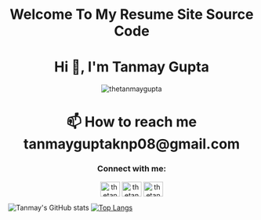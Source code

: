 <h1 align="center"> Welcome To My Resume Site Source Code  </h1>
<h1 align="center">Hi 👋, I'm Tanmay Gupta</h1>
<p align="center"> <img src="https://komarev.com/ghpvc/?username=thetanmaygupta&label=Profile%20views&color=0e75b6&style=flat" alt="thetanmaygupta" /> </p>

<h1 align="center"> 📫 How to reach me tanmayguptaknp08@gmail.com </h1>

<h3 align="center">Connect with me:</h3>
<p align="center">
<a href="https://twitter.com/thetanmaygupta" target="blank"><img align="center" src="https://raw.githubusercontent.com/rahuldkjain/github-profile-readme-generator/master/src/images/icons/Social/twitter.svg" alt="thetanmaygupta" height="30" width="40" /></a>
<a href="https://fb.com/thetanmaygupta" target="blank"><img align="center" src="https://raw.githubusercontent.com/rahuldkjain/github-profile-readme-generator/master/src/images/icons/Social/facebook.svg" alt="thetanmaygupta" height="30" width="40" /></a>
<a href="https://instagram.com/thetanmaygupta" target="blank"><img align="center" src="https://raw.githubusercontent.com/rahuldkjain/github-profile-readme-generator/master/src/images/icons/Social/instagram.svg" alt="thetanmaygupta" height="30" width="40" /></a>
</p>

![Tanmay's GitHub stats](https://github-readme-stats.vercel.app/api?username=thetanmaygupta&show_icons=true&theme=radical)
[![Top Langs](https://github-readme-stats.vercel.app/api/top-langs/?thetanmaygupta=anuraghazra&layout=compact)](https://github.com/anuraghazra/github-readme-stats)

